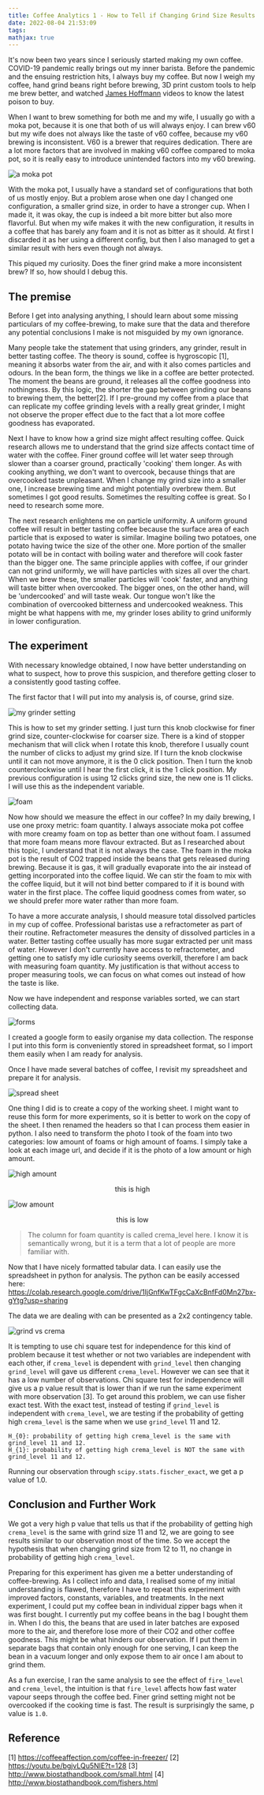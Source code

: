 ```yaml
---
title: Coffee Analytics 1 - How to Tell if Changing Grind Size Results in Better Brew
date: 2022-08-04 21:53:09
tags:
mathjax: true
---
```

 
It's now been two years since I seriously started making my own coffee. COVID-19 pandemic really brings out my inner barista. Before the pandemic and the ensuing restriction hits, I always buy my coffee. But now I weigh my coffee, hand grind beans right before brewing, 3D print custom tools to help me brew better, and watched [James Hoffmann](https://www.youtube.com/channel/UCMb0O2CdPBNi-QqPk5T3gsQ) videos to know the latest poison to buy.
 
When I want to brew something for both me and my wife, I usually go with a moka pot, because it is one that both of us will always enjoy. I can brew v60 but my wife does not always like the taste of v60 coffee, because my v60 brewing is inconsistent. V60 is a brewer that requires dedication. There are a lot more factors that are involved in making v60 coffee compared to moka pot, so it is really easy to introduce unintended factors into my v60 brewing.
 
![a moka pot](https://drive.google.com/uc?export=view&id=1jvFRi9RrL2jQ9WPFh4QHgsN8fS3R1KBq)
 
With the moka pot, I usually have a standard set of configurations that both of us mostly enjoy. But a problem arose when one day I changed one configuration, a smaller grind size, in order to have a stronger cup. When I made it, it was okay, the cup is indeed a bit more bitter but also more flavorful. But when my wife makes it with the new configuration, it results in a coffee that has barely any foam and it is not as bitter as it should. At first I discarded it as her using a different config, but then I also managed to get a similar result with hers even though not always.
 
This piqued my curiosity. Does the finer grind make a more inconsistent brew? If so, how should I debug this.
 
<!-- more -->
 
## The premise
 
Before I get into analysing anything, I should learn about some missing particulars of my coffee-brewing, to make sure that the data and therefore any potential conclusions I make is not misguided by my own ignorance.
 
Many people take the statement that using grinders, any grinder, result in better tasting coffee. The theory is sound, coffee is hygroscopic [1], meaning it absorbs water from the air, and with it also comes particles and odours. In the bean form, the things we like in a coffee are better protected. The moment the beans are ground, it releases all the coffee goodness into nothingness. By this logic, the shorter the gap between grinding our beans to brewing them, the better[2]. If I pre-ground my coffee from a place that can replicate my coffee grinding levels with a really great grinder, I might not observe the proper effect due to the fact that a lot more coffee goodness has evaporated.
 
Next I have to know how a grind size might affect resulting coffee. Quick research allows me to understand that the grind size affects contact time of water with the coffee. Finer ground coffee will let water seep through slower than a coarser ground, practically 'cooking' them longer. As with cooking anything, we don't want to overcook, because things that are overcooked taste unpleasant. When I change my grind size into a smaller one, I increase brewing time and might potentially overbrew them. But sometimes I got good results. Sometimes the resulting coffee is great. So I need to research some more.
 
The next research enlightens me on particle uniformity. A uniform ground coffee will result in better tasting coffee because the surface area of each particle that is exposed to water is similar. Imagine boiling two potatoes, one potato having twice the size of the other one. More portion of the smaller potato will be in contact with boiling water and therefore will cook faster than the bigger one. The same principle applies with coffee, if our grinder can not grind uniformly, we will have particles with sizes all over the chart. When we brew these, the smaller particles will 'cook' faster, and anything will taste bitter when overcooked. The bigger ones, on the other hand, will be 'undercooked' and will taste weak. Our tongue won't like the combination of overcooked bitterness and undercooked weakness. This might be what happens with me, my grinder loses ability to grind uniformly in lower configuration.
 
## The experiment
 
With necessary knowledge obtained, I now have better understanding on what to suspect, how to prove this suspicion, and therefore getting closer to a consistently good tasting coffee.
 
The first factor that I will put into my analysis is, of course, grind size.
 
![my grinder setting](https://drive.google.com/uc?export=view&id=1ai2dU-VSN9RHlxlYR0CZDrXR6G6Xf4Ng)
 
This is how to set my grinder setting. I just turn this knob clockwise for finer grind size, counter-clockwise for coarser size. There is a kind of stopper mechanism that will click when I rotate this knob, therefore I usually count the number of clicks to adjust my grind size. If I turn the knob clockwise until it can not move anymore, it is the 0 click position. Then I turn the knob counterclockwise until I hear the first click, it is the 1 click position. My previous configuration is using 12 clicks grind size, the new one is 11 clicks. I will use this as the independent variable.
 
![foam](https://drive.google.com/uc?export=view&id=19U99HV3nJPLmHbszx-59o7cLavQdXLJj)
 
Now how should we measure the effect in our coffee? In my daily brewing, I use one proxy metric: foam quantity. I always associate moka pot coffee with more creamy foam on top as better than one without foam. I assumed that more foam means more flavour extracted. But as I researched about this topic, I understand that it is not always the case. The foam in the moka pot is the result of CO2 trapped inside the beans that gets released during brewing. Because it is gas, it will gradually evaporate into the air instead of getting incorporated into the coffee liquid. We can stir the foam to mix with the coffee liquid, but it will not bind better compared to if it is bound with water in the first place. The coffee liquid goodness comes from water, so we should prefer more water rather than more foam.
 
To have a more accurate analysis, I should measure total dissolved particles in my cup of coffee. Professional baristas use a refractometer as part of their routine. Refractometer measures the density of dissolved particles in a water. Better tasting coffee usually has more sugar extracted per unit mass of water. However I don't currently have access to refractometer, and getting one to satisfy my idle curiosity seems overkill, therefore I am back with measuring foam quantity. My justification is that without access to proper measuring tools, we can focus on what comes out instead of how the taste is like.
 
Now we have independent and response variables sorted, we can start collecting data.
 
![forms](https://drive.google.com/uc?export=view&id=1Hg-57AbqcmTc8KPm-PvDH44r2riILKH2)
 
I created a google form to easily organise my data collection. The response I put into this form is conveniently stored in spreadsheet format, so I import them easily when I am ready for analysis.
 
Once I have made several batches of coffee, I revisit my spreadsheet and prepare it for analysis.
 
![spread sheet](https://drive.google.com/uc?export=view&id=1MfTTDjhwr3h1jTtymwBSq5SR2IqksLS1)
 
One thing I did is to create a copy of the working sheet. I might want to reuse this form for more experiments, so it is better to work on the copy of the sheet. I then renamed the headers so that I can process them easier in python. I also need to transform the photo I took of the foam into two categories: low amount of foams or high amount of foams. I simply take a look at each image url, and decide if it is the photo of a low amount or high amount.
 
![high amount](https://drive.google.com/uc?export=view&id=1OlqX7isPUUKIGVruJ3fjjfzSjPztzOj3)
<center>this is high</center>
 
![low amount](https://drive.google.com/uc?export=view&id=1F3MsH5vTaWivFZ-1PiMY6R0d01IbOjKJ)
<center>this is low</center>
 
> The column for foam quantity is called crema_level here. I know it is semantically wrong, but it is a term that a lot of people are more familiar with.
 
Now that I have nicely formatted tabular data. I can easily use the spreadsheet in python for analysis. The python can be easily accessed here: https://colab.research.google.com/drive/1IjGnfKwTFgcCaXcBnfFd0Mn27bx-gYtg?usp=sharing
 
The data we are dealing with can be presented as a 2x2 contingency table.
 
![grind vs crema](https://drive.google.com/uc?export=view&id=1lG4-1Y-qnK154S7WGCihaZ4BqRvBNOY0)
 
It is tempting to use chi square test for independence for this kind of problem because it test whether or not two variables are independent with each other, if `crema_level` is dependent with `grind_level` then changing `grind_level` will gave us different `crema_level`. However we can see that it has a low number of observations. Chi square test for independence will give us a p value result that is lower than if we run the same experiment with more observation [3]. To get around this problem, we can use fisher exact test. With the exact test, instead of testing if `grind_level` is independent with `crema_level`, we are testing if the probability of getting high `crema_level` is the same when we use `grind_level` 11 and 12.

```
H_{0}: probability of getting high crema_level is the same with grind_level 11 and 12.
H_{1}: probability of getting high crema_level is NOT the same with grind_level 11 and 12.
```
 
Running our observation through `scipy.stats.fischer_exact`, we get a p value of 1.0.
 
## Conclusion and Further Work
 
We got a very high p value that tells us that if the probability of getting high `crema_level` is the same with grind size 11 and 12, we are going to see results similar to our observation most of the time. So we accept the hypothesis that when changing grind size from 12 to 11, no change in probability of getting high `crema_level`.
 
Preparing for this experiment has given me a better understanding of coffee-brewing. As I collect info and data, I realised some of my initial understanding is flawed, therefore I have to repeat this experiment with improved factors, constants, variables, and treatments. In the next experiment, I could put my coffee bean in individual zipper bags when it was first bought. I currently put my coffee beans in the bag I bought them in. When I do this, the beans that are used in later batches are exposed more to the air, and therefore lose more of their CO2 and other coffee goodness. This might be what hinders our observation.  If I put them in separate bags that contain only enough for one serving, I can keep the bean in a vacuum longer and only expose them to air once I am about to grind them.
 
As a fun exercise, I ran the same analysis to see the effect of `fire_level` and `crema_level`, the intuition is that `fire_level` affects how fast water vapour seeps through the coffee bed. Finer grind setting might not be overcooked if the cooking time is fast. The result is surprisingly the same, p value is `1.0`.
 
## Reference
 
[1] https://coffeeaffection.com/coffee-in-freezer/
[2] https://youtu.be/bgjvLQu5NlE?t=128
[3] http://www.biostathandbook.com/small.html
[4] http://www.biostathandbook.com/fishers.html

